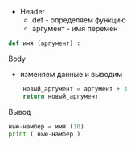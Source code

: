 - Header 
	- def - определяем функцию
	- аргумент - имя перемен
```python
def имя (аргумент) :
```

Body
- изменяем данные и выводим
```python
	новый_аргумент = аргумент + 3
	return новый_аргумент
```

Вывод
```python
нью-намбер = имя (10) 
print ( нью-намбер )
```

